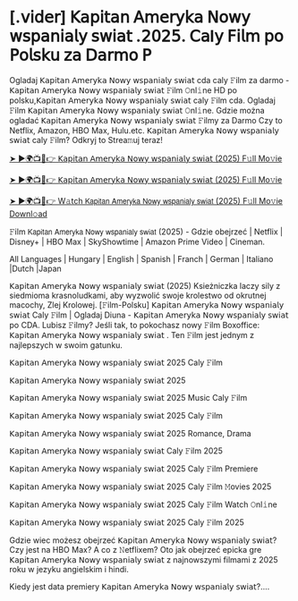 # [.𝗏𝗂𝖽𝖾𝗋] 𝖪𝖺𝗉𝗂𝗍𝖺𝗇 𝖠𝗆𝖾𝗋𝗒𝗄𝖺 𝖭𝗈𝗐𝗒 𝗐𝗌𝗉𝖺𝗇𝗂𝖺𝗅𝗒 𝗌𝗐𝗂𝖺𝗍 .𝟤𝟢𝟤𝟧. 𝖢𝖺l𝗒 𝖥𝗂𝗅𝗆 𝗉𝗈 𝖯𝗈𝗅𝗌𝗄𝗎 𝗓𝖺 𝖣𝖺𝗋𝗆𝗈 𝖯
Ogladaj 𝖪𝖺𝗉𝗂𝗍𝖺𝗇 𝖠𝗆𝖾𝗋𝗒𝗄𝖺 𝖭𝗈𝗐𝗒 𝗐𝗌𝗉𝖺𝗇𝗂𝖺𝗅𝗒 𝗌𝗐𝗂𝖺𝗍 cda caly 𝙵ilm za darmo - 𝖪𝖺𝗉𝗂𝗍𝖺𝗇 𝖠𝗆𝖾𝗋𝗒𝗄𝖺 𝖭𝗈𝗐𝗒 𝗐𝗌𝗉𝖺𝗇𝗂𝖺𝗅𝗒 𝗌𝗐𝗂𝖺𝗍 𝙵ilm 𝙾nl𝚒ne HD po polsku,𝖪𝖺𝗉𝗂𝗍𝖺𝗇 𝖠𝗆𝖾𝗋𝗒𝗄𝖺 𝖭𝗈𝗐𝗒 𝗐𝗌𝗉𝖺𝗇𝗂𝖺𝗅𝗒 𝗌𝗐𝗂𝖺𝗍 caly 𝙵ilm cda. Ogladaj 𝙵ilm 𝖪𝖺𝗉𝗂𝗍𝖺𝗇 𝖠𝗆𝖾𝗋𝗒𝗄𝖺 𝖭𝗈𝗐𝗒 𝗐𝗌𝗉𝖺𝗇𝗂𝖺𝗅𝗒 𝗌𝗐𝗂𝖺𝗍 𝙾nl𝚒ne. Gdzie można ogladać 𝖪𝖺𝗉𝗂𝗍𝖺𝗇 𝖠𝗆𝖾𝗋𝗒𝗄𝖺 𝖭𝗈𝗐𝗒 𝗐𝗌𝗉𝖺𝗇𝗂𝖺𝗅𝗒 𝗌𝗐𝗂𝖺𝗍 𝙵ilmy za Darmo Czy to Netflix, Amazon, HBO Max, Hulu.etc. 𝖪𝖺𝗉𝗂𝗍𝖺𝗇 𝖠𝗆𝖾𝗋𝗒𝗄𝖺 𝖭𝗈𝗐𝗒 𝗐𝗌𝗉𝖺𝗇𝗂𝖺𝗅𝗒 𝗌𝗐𝗂𝖺𝗍 caly 𝙵ilm? Odkryj to Strea𝚖uj teraz!

[➤ ►🌍📺📱👉 𝖪𝖺𝗉𝗂𝗍𝖺𝗇 𝖠𝗆𝖾𝗋𝗒𝗄𝖺 𝖭𝗈𝗐𝗒 𝗐𝗌𝗉𝖺𝗇𝗂𝖺𝗅𝗒 𝗌𝗐𝗂𝖺𝗍 (2025) F𝚞ll Mo𝚟ie](https://r-movies.com/pl/movie/822119/captain-america-brave-new-world-)

[➤ ►🌍📺📱👉 𝖪𝖺𝗉𝗂𝗍𝖺𝗇 𝖠𝗆𝖾𝗋𝗒𝗄𝖺 𝖭𝗈𝗐𝗒 𝗐𝗌𝗉𝖺𝗇𝗂𝖺𝗅𝗒 𝗌𝗐𝗂𝖺𝗍 (2025) F𝚞ll Mo𝚟ie](https://r-movies.com/pl/movie/822119/captain-america-brave-new-world-)

[➤ ►🌍📺📱👉 W𝚊tch 𝖪𝖺𝗉𝗂𝗍𝖺𝗇 𝖠𝗆𝖾𝗋𝗒𝗄𝖺 𝖭𝗈𝗐𝗒 𝗐𝗌𝗉𝖺𝗇𝗂𝖺𝗅𝗒 𝗌𝗐𝗂𝖺𝗍 (2025) F𝚞ll Mo𝚟ie Downl𝚘ad](https://r-movies.com/pl/movie/822119/captain-america-brave-new-world-)

𝙵ilm 𝖪𝖺𝗉𝗂𝗍𝖺𝗇 𝖠𝗆𝖾𝗋𝗒𝗄𝖺 𝖭𝗈𝗐𝗒 𝗐𝗌𝗉𝖺𝗇𝗂𝖺𝗅𝗒 𝗌𝗐𝗂𝖺𝗍 (2025) - Gdzie obejrzeć | Netflix | Disney+ | HBO Max | SkyShowtime | Amazon Prime Video | Cineman.

All Languages | Hungary | English | Spanish | Franch | German | Italiano |Dutch |Japan

𝖪𝖺𝗉𝗂𝗍𝖺𝗇 𝖠𝗆𝖾𝗋𝗒𝗄𝖺 𝖭𝗈𝗐𝗒 𝗐𝗌𝗉𝖺𝗇𝗂𝖺𝗅𝗒 𝗌𝗐𝗂𝖺𝗍 (2025) Ksieżniczka laczy sily z siedmioma krasnoludkami, aby wyzwolić swoje krolestwo od okrutnej macochy, Zlej Krolowej. [𝙵ilm-Polsku] 𝖪𝖺𝗉𝗂𝗍𝖺𝗇 𝖠𝗆𝖾𝗋𝗒𝗄𝖺 𝖭𝗈𝗐𝗒 𝗐𝗌𝗉𝖺𝗇𝗂𝖺𝗅𝗒 𝗌𝗐𝗂𝖺𝗍 Caly 𝙵ilm | Ogladaj Diuna - 𝖪𝖺𝗉𝗂𝗍𝖺𝗇 𝖠𝗆𝖾𝗋𝗒𝗄𝖺 𝖭𝗈𝗐𝗒 𝗐𝗌𝗉𝖺𝗇𝗂𝖺𝗅𝗒 𝗌𝗐𝗂𝖺𝗍 po CDA. Lubisz 𝙵ilmy? Jeśli tak, to pokochasz nowy 𝙵ilm Boxoffice: 𝖪𝖺𝗉𝗂𝗍𝖺𝗇 𝖠𝗆𝖾𝗋𝗒𝗄𝖺 𝖭𝗈𝗐𝗒 𝗐𝗌𝗉𝖺𝗇𝗂𝖺𝗅𝗒 𝗌𝗐𝗂𝖺𝗍 . Ten 𝙵ilm jest jednym z najlepszych w swoim gatunku.

𝖪𝖺𝗉𝗂𝗍𝖺𝗇 𝖠𝗆𝖾𝗋𝗒𝗄𝖺 𝖭𝗈𝗐𝗒 𝗐𝗌𝗉𝖺𝗇𝗂𝖺𝗅𝗒 𝗌𝗐𝗂𝖺𝗍 2025 Caly 𝙵ilm

𝖪𝖺𝗉𝗂𝗍𝖺𝗇 𝖠𝗆𝖾𝗋𝗒𝗄𝖺 𝖭𝗈𝗐𝗒 𝗐𝗌𝗉𝖺𝗇𝗂𝖺𝗅𝗒 𝗌𝗐𝗂𝖺𝗍 2025

𝖪𝖺𝗉𝗂𝗍𝖺𝗇 𝖠𝗆𝖾𝗋𝗒𝗄𝖺 𝖭𝗈𝗐𝗒 𝗐𝗌𝗉𝖺𝗇𝗂𝖺𝗅𝗒 𝗌𝗐𝗂𝖺𝗍 2025 Music Caly 𝙵ilm

𝖪𝖺𝗉𝗂𝗍𝖺𝗇 𝖠𝗆𝖾𝗋𝗒𝗄𝖺 𝖭𝗈𝗐𝗒 𝗐𝗌𝗉𝖺𝗇𝗂𝖺𝗅𝗒 𝗌𝗐𝗂𝖺𝗍 2025 Caly 𝙵ilm

𝖪𝖺𝗉𝗂𝗍𝖺𝗇 𝖠𝗆𝖾𝗋𝗒𝗄𝖺 𝖭𝗈𝗐𝗒 𝗐𝗌𝗉𝖺𝗇𝗂𝖺𝗅𝗒 𝗌𝗐𝗂𝖺𝗍 2025 Romance, Drama

𝖪𝖺𝗉𝗂𝗍𝖺𝗇 𝖠𝗆𝖾𝗋𝗒𝗄𝖺 𝖭𝗈𝗐𝗒 𝗐𝗌𝗉𝖺𝗇𝗂𝖺𝗅𝗒 𝗌𝗐𝗂𝖺𝗍 Caly 𝙵ilm 2025

𝖪𝖺𝗉𝗂𝗍𝖺𝗇 𝖠𝗆𝖾𝗋𝗒𝗄𝖺 𝖭𝗈𝗐𝗒 𝗐𝗌𝗉𝖺𝗇𝗂𝖺𝗅𝗒 𝗌𝗐𝗂𝖺𝗍 2025 Caly 𝙵ilm Premiere

𝖪𝖺𝗉𝗂𝗍𝖺𝗇 𝖠𝗆𝖾𝗋𝗒𝗄𝖺 𝖭𝗈𝗐𝗒 𝗐𝗌𝗉𝖺𝗇𝗂𝖺𝗅𝗒 𝗌𝗐𝗂𝖺𝗍 2025 Caly 𝙵ilm 𝙼ovies 2025

𝖪𝖺𝗉𝗂𝗍𝖺𝗇 𝖠𝗆𝖾𝗋𝗒𝗄𝖺 𝖭𝗈𝗐𝗒 𝗐𝗌𝗉𝖺𝗇𝗂𝖺𝗅𝗒 𝗌𝗐𝗂𝖺𝗍 2025 Caly 𝙵ilm Watch 𝙾nl𝚒ne

𝖪𝖺𝗉𝗂𝗍𝖺𝗇 𝖠𝗆𝖾𝗋𝗒𝗄𝖺 𝖭𝗈𝗐𝗒 𝗐𝗌𝗉𝖺𝗇𝗂𝖺𝗅𝗒 𝗌𝗐𝗂𝖺𝗍 2025 Caly 𝙵ilm 2025

Gdzie wiec możesz obejrzeć 𝖪𝖺𝗉𝗂𝗍𝖺𝗇 𝖠𝗆𝖾𝗋𝗒𝗄𝖺 𝖭𝗈𝗐𝗒 𝗐𝗌𝗉𝖺𝗇𝗂𝖺𝗅𝗒 𝗌𝗐𝗂𝖺𝗍? Czy jest na HBO Max? A co z 𝙽etflixem? Oto jak obejrzeć epicka gre 𝖪𝖺𝗉𝗂𝗍𝖺𝗇 𝖠𝗆𝖾𝗋𝗒𝗄𝖺 𝖭𝗈𝗐𝗒 𝗐𝗌𝗉𝖺𝗇𝗂𝖺𝗅𝗒 𝗌𝗐𝗂𝖺𝗍 z najnowszymi filmami z 2025 roku w jezyku angielskim i hindi.

Kiedy jest data premiery 𝖪𝖺𝗉𝗂𝗍𝖺𝗇 𝖠𝗆𝖾𝗋𝗒𝗄𝖺 𝖭𝗈𝗐𝗒 𝗐𝗌𝗉𝖺𝗇𝗂𝖺𝗅𝗒 𝗌𝗐𝗂𝖺𝗍?....
